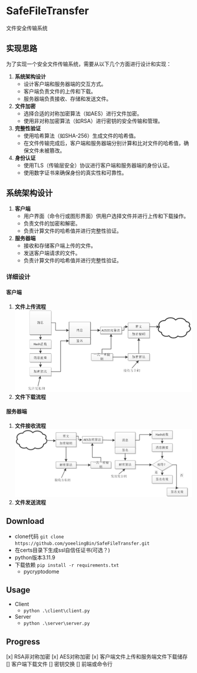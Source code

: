 # SafeFileTransfer

文件安全传输系统

## 实现思路

为了实现一个安全文件传输系统，需要从以下几个方面进行设计和实现：

1. **系统架构设计**
   - 设计客户端和服务器端的交互方式。
   - 客户端负责文件的上传和下载。
   - 服务器端负责接收、存储和发送文件。
2. **文件加密**
   - 选择合适的对称加密算法（如AES）进行文件加密。
   - 使用非对称加密算法（如RSA）进行密钥的安全传输和管理。
3. **完整性验证**
   - 使用哈希算法（如SHA-256）生成文件的哈希值。
   - 在文件传输完成后，客户端和服务器端分别计算和比对文件的哈希值，确保文件未被篡改。
4. **身份认证**
   - 使用TLS（传输层安全）协议进行客户端和服务器端的身份认证。
   - 使用数字证书来确保身份的真实性和可靠性。

## 系统架构设计

1. **客户端**
   - 用户界面（命令行或图形界面）供用户选择文件并进行上传和下载操作。
   - 负责文件的加密和解密。
   - 负责计算文件的哈希值并进行完整性验证。
2. **服务器端**
   - 接收和存储客户端上传的文件。
   - 发送客户端请求的文件。
   - 负责计算文件的哈希值并进行完整性验证。

### 详细设计

#### 客户端

1. **文件上传流程**
  ![alt text](image.png)
1. **文件下载流程**
   
#### 服务器端

1. **文件接收流程**
  ![alt text](image-1.png)
1. **文件发送流程**

## Download

- clone代码 `git clone https://github.com/yoeelingBin/SafeFileTransfer.git`
- 在certs目录下生成ssl自信任证书(可选？)
- python版本3.11.9
- 下载依赖 `pip install -r requirements.txt`
  - pycryptodome

## Usage

- Client
  - `python .\client\client.py`
- Server
  - `python .\server\server.py`

## Progress

[x] RSA非对称加密
[x] AES对称加密
[x] 客户端文件上传和服务端文件下载储存
[] 客户端下载文件
[] 密钥交换
[] 前端或命令行